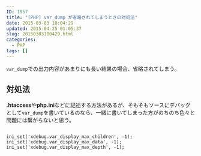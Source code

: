 ```yaml
---
ID: 1957
title: "[PHP] var_dump が省略されてしまうときの対処法"
date: 2015-03-03 18:04:29
updated: 2015-04-25 01:05:37
slug: 20150303180429.html
categories:
  - PHP
tags: []
---
```


<code>var_dump</code>での出力内容があまりにも長い結果の場合、省略されてしまう。

<!--more-->
<h2>対処法</h2>
<b>.htaccess</b>や<b>php.ini</b>などに記述する方法があるが、そもそもソースにデバッグとして<code>var_dump</code>を書いているのなら、一緒に書いてしまった方がのちのち色々と問題には繋がらないと思う。
<pre class="language-php"><code>
ini_set('xdebug.var_display_max_children', -1);
ini_set('xdebug.var_display_max_data', -1);
ini_set('xdebug.var_display_max_depth', -1);</code></pre>
